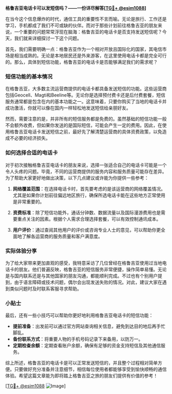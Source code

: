 **格鲁吉亚电话卡可以发短信吗？——一份详尽解答[[TG💪+ @esim1088](https://t.me/s/esim1088)]**

在当今这个信息爆炸的时代，通信工具的重要性不言而喻。无论是旅行、工作还是学习，手机都成了我们不可或缺的伙伴。而对于那些计划前往格鲁吉亚的朋友来说，一个重要的问题常常浮现在脑海：格鲁吉亚的电话卡是否支持发送短信呢？今天，我们就来详细探讨一下这个问题。

首先，我们需要明确一点：格鲁吉亚作为一个相对开放且国际化的国家，其电信市场是相当成熟的。无论是本地居民还是外来游客，在这里使用电话卡都是完全可行的。那么，具体到短信功能，格鲁吉亚的电话卡是否能够满足我们的需求呢？

### 短信功能的基本情况

在格鲁吉亚，大多数主流运营商提供的电话卡都具备发送短信的功能。这些运营商包括Geocell、Magti和Beeline等。无论你是选择预付费卡还是后付费套餐，短信服务通常都是包含在内的基本功能之一。这意味着，只要你购买了当地的电话卡并成功激活，你就可以像在国内一样轻松地发送短信给亲朋好友。

然而，需要注意的是，并非所有的短信服务都是免费的。虽然基础的短信功能一般不会额外收费，但如果你发送的是国际短信，可能会产生一定的费用。因此，在使用格鲁吉亚电话卡发送短信之前，最好先了解清楚运营商的具体资费政策，以免造成不必要的经济损失。

### 如何选择合适的电话卡

对于初次接触格鲁吉亚电话卡的朋友来说，选择一张适合自己的电话卡可能是一个令人头疼的问题。毕竟，不同的运营商提供的服务内容和服务质量可能存在差异。为了帮助大家更好地做出决策，以下几点建议或许能为你提供一些参考：

1. **网络覆盖范围**：在选择电话卡时，首先要考虑的是该运营商的网络覆盖情况。尤其是如果你计划前往偏远地区旅行，确保所选电话卡能在这些地方正常使用是非常重要的。
   
2. **资费标准**：除了短信功能外，通话分钟数、数据流量以及国际漫游费用也是需要重点关注的因素。根据个人需求合理选择套餐，可以有效控制通讯成本。

3. **用户评价**：通过查阅其他用户的评价或咨询专业人士的意见，可以帮助你更全面地了解各运营商的服务质量和客户满意度。

### 实际体验分享

为了给大家带来更加直观的感受，我特意采访了几位曾经在格鲁吉亚使用过当地电话卡的朋友。他们普遍反映，格鲁吉亚的短信服务非常便捷，操作简单易懂。无论是与国内联系还是与其他国家的朋友沟通，都能顺利完成。不过也有个别用户提到，由于语言障碍或技术问题，偶尔会出现发送失败的情况。对此，建议大家在遇到类似问题时及时联系客服寻求帮助。

### 小贴士

最后，还有一些小技巧可以帮助你更好地利用格鲁吉亚电话卡的短信功能：

- **提前准备**：出发前可以通过官方网站查询相关信息，避免到达目的地后再手忙脚乱。
- **备份联系方式**：将重要人物的手机号码记录下来备用，以防万一。
- **定期检查余额**：定期查看账户余额，确保有足够的资金支持短信及其他通信服务。

综上所述，格鲁吉亚的电话卡是可以正常发送短信的，并且整个过程相对简单方便。只要做好充分准备并注意细节，相信每位使用者都能够享受到愉快顺畅的通信体验。希望这篇文章能为即将踏上格鲁吉亚之旅的朋友们提供有价值的参考！

[[TG💪+ @esim1088](https://t.me/s/esim1088) ![Image](https://i.postimg.cc/4NQfJmqS/Snipaste-2025-05-13-00-14-12.png)]